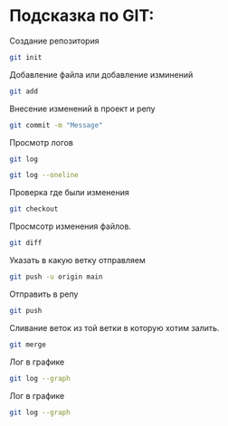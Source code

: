 # Подсказка по GIT:

Создание репозитория
```sh
git init
```
Добавление файла или добавление изминений
```sh
git add
```
Внесение изменений в проект и репу
```sh
git commit -m "Message"
```
Просмотр логов
```sh
git log
```

```sh
git log --oneline
```
Проверка где были изменения
```sh
git checkout
```
Просмсотр изменения файлов.
```sh
git diff
```
Указать в какую ветку отправляем
```sh
git push -u origin main
```
Отправить в репу
```sh
git push 
```

Сливание веток из той ветки в которую хотим залить.
```sh
git merge
```

Лог в графике
```sh
git log --graph
```

Лог в графике
```sh
git log --graph
```